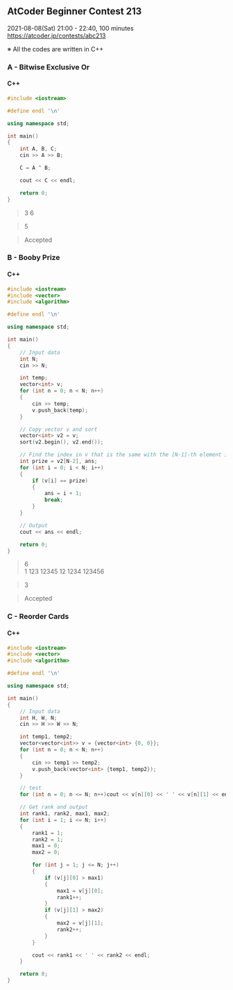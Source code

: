 ## AtCoder Beginner Contest 213

2021-08-08(Sat) 21:00 - 22:40, 100 minutes  
https://atcoder.jp/contests/abc213

※ All the codes are written in C++


### A - Bitwise Exclusive Or

#### C++
```cpp
#include <iostream>

#define endl '\n'

using namespace std;
```
```cpp
int main()
{
    int A, B, C;
    cin >> A >> B;

    C = A ^ B;

    cout << C << endl;

    return 0;
}
```

> 3 6

> 5

> Accepted


### B - Booby Prize

#### C++
```cpp
#include <iostream>
#include <vector>
#include <algorithm>

#define endl '\n'

using namespace std;
```
```cpp
int main()
{
    // Input data
    int N;
    cin >> N;

    int temp;
    vector<int> v;
    for (int n = 0; n < N; n++)
    {
        cin >> temp;
        v.push_back(temp);
    }

    // Copy vector v and sort
    vector<int> v2 = v;
    sort(v2.begin(), v2.end());

    // Find the index in v that is the same with the [N-1]-th element in v2
    int prize = v2[N-2], ans;
    for (int i = 0; i < N; i++)
    {
        if (v[i] == prize)
        {
            ans = i + 1;
            break;
        }
    }

    // Output
    cout << ans << endl;

    return 0;
}
```

> 6  
> 1 123 12345 12 1234 123456

> 3

> Accepted


### C - Reorder Cards

#### C++
```cpp
#include <iostream>
#include <vector>
#include <algorithm>

#define endl '\n'

using namespace std;
```
```cpp
int main()
{
    // Input data
    int H, W, N;
    cin >> H >> W >> N;

    int temp1, temp2;
    vector<vector<int>> v = {vector<int> {0, 0}};
    for (int n = 0; n < N; n++)
    {
        cin >> temp1 >> temp2;
        v.push_back(vector<int> {temp1, temp2});
    }

    // test
    for (int n = 0; n <= N; n++)cout << v[n][0] << ' ' << v[n][1] << endl;

    // Get rank and output
    int rank1, rank2, max1, max2;
    for (int i = 1; i <= N; i++)
    {
        rank1 = 1;
        rank2 = 1;
        max1 = 0;
        max2 = 0;

        for (int j = 1; j <= N; j++)
        {
            if (v[j][0] > max1)
            {
                max1 = v[j][0];
                rank1++;
            }
            if (v[j][1] > max2)
            {
                max2 = v[j][1];
                rank2++;
            }
        }

        cout << rank1 << ' ' << rank2 << endl;
    }

    return 0;
}
```

> 

> 

> 
